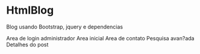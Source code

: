 # HtmlBlog


Blog usando Bootstrap, jquery e dependencias


Area de login administrador
Area inicial
Area de contato
Pesquisa avan?ada
Detalhes do post

